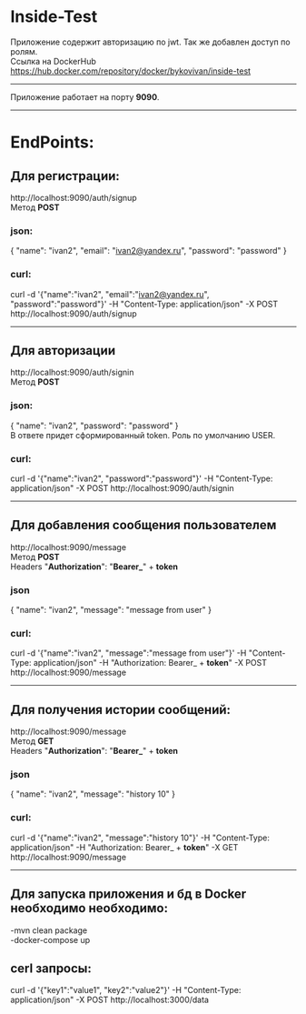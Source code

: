 # Inside-Test
Приложение содержит авторизацию по jwt. Так же добавлен доступ по ролям.
<br/> Ссылка на DockerHub https://hub.docker.com/repository/docker/bykovivan/inside-test
***
Приложение работает на порту **9090**. 
***
# EndPoints: 
## Для регистрации: ##
http://localhost:9090/auth/signup
<br/>Метод **POST**
### json: ###
{
"name": "ivan2",
"email": "ivan2@yandex.ru",
"password": "password"
}
### **curl**:
curl -d '{"name":"ivan2", "email":"ivan2@yandex.ru", "password":"password"}' -H "Content-Type: application/json" -X POST http://localhost:9090/auth/signup
***

## Для авторизации ##
http://localhost:9090/auth/signin
<br/>Метод **POST**
### json: ###
{
"name": "ivan2",
"password": "password"
}
<br/>В ответе придет сформированный token. Роль по умолчанию USER.
### **curl**:
curl -d '{"name":"ivan2", "password":"password"}' -H "Content-Type: application/json" -X POST http://localhost:9090/auth/signin
***

## Для добавления сообщения пользователем ##
http://localhost:9090/message
<br/>Метод **POST**
<br/>Headers "**Authorization**": "**Bearer_**" + **token**
### json ###
{
"name": "ivan2",
"message": "message from user"
}
### **curl**:
curl -d '{"name":"ivan2", "message":"message from user"}' -H "Content-Type: application/json" -H "Authorization: Bearer_ + **token**" -X POST http://localhost:9090/message
***

## Для получения истории сообщений: ##
http://localhost:9090/message
<br/>Метод **GET**
<br/>Headers "**Authorization**": "**Bearer_**" + **token**
### json ###
{
"name": "ivan2",
"message": "history 10"
}
### **curl**:
curl -d '{"name":"ivan2", "message":"history 10"}' -H "Content-Type: application/json" -H "Authorization: Bearer_ + **token**" -X GET http://localhost:9090/message
***

## Для запуска приложения и бд в Docker необходимо необходимо: ##
-mvn clean package
<br/>-docker-compose up
## cerl запросы: ##
curl -d '{"key1":"value1", "key2":"value2"}' -H "Content-Type: application/json" -X POST http://localhost:3000/data

